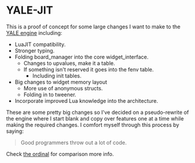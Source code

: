 <!--Copyright 2023 Kieran W Harvie. All rights reserved.
	Use of this source code is governed by an MIT-style
	license that can be found in the LICENSE file. -->

# YALE-JIT
This is a proof of concept for some large changes I want to make to the [YALE engine](https://github.com/CleisthenesH/YALE) including:

- LuaJIT compatibility.
- Stronger typing.
- Folding board_manager into the core widget_interface.
	- Changes to upvalues, make it a table.
	- If something isn't reserved it goes into the fenv table.
		- Including init tables.
- Big changes to widget memory layout
	- More use of anonymous structs. 
	- Folding in to tweener.
- Incorporate improved Lua knowledge into the architecture.

These are some pretty big changes so I've decided on a pseudo-rewrite of the engine where I start blank and copy over features one at a time while making the required changes.
I comfort myself through this process by saying:
> Good programmers throw out a lot of code.

Check [the ordinal](https://github.com/CleisthenesH/YALE) for comparison more info.
